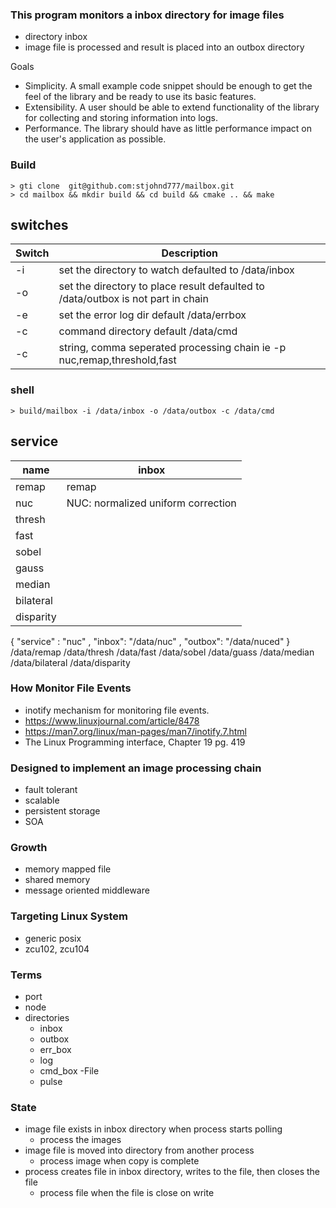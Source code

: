 ### This program monitors a inbox directory for image files
- directory inbox
- image file is processed and result is placed into an outbox directory

Goals
- Simplicity. A small example code snippet should be enough to get the feel of the library and be ready to use its basic features.
- Extensibility. A user should be able to extend functionality of the library for collecting and storing information into logs.
- Performance. The library should have as little performance impact on the user's application as possible.

### Build
```shell
> gti clone  git@github.com:stjohnd777/mailbox.git 
> cd mailbox && mkdir build && cd build && cmake .. && make
```
## switches
| Switch       | Description                                                                    |
|--------------|--------------------------------------------------------------------------------|
| -i  <dir>    | set the directory to watch defaulted to /data/inbox                            |
| -o  <dir>    | set the directory to place result defaulted to /data/outbox is not part in chain |
| -e  <dir>    | set the error log dir  default /data/errbox                                    |
| -c  <dir>    | command directory default /data/cmd                                            |
| -c  <string> | string, comma seperated processing chain  ie -p  nuc,remap,threshold,fast      |

### shell
```shell
> build/mailbox -i /data/inbox -o /data/outbox -c /data/cmd 
```

## service
| name      | inbox                              |
|-----------|------------------------------------|
| remap     | remap                              |
| nuc       | NUC: normalized uniform correction |
| thresh    |                                    |
| fast      |                                    |
| sobel     |                                    |
| gauss     |                                    |
| median    |                                    |
| bilateral |                                    |
| disparity |                                    |


{ "service" : "nuc" , "inbox": "/data/nuc" , "outbox": "/data/nuced" }
/data/remap
/data/thresh
/data/fast
/data/sobel
/data/guass
/data/median
/data/bilateral
/data/disparity

### How Monitor File Events
- inotify mechanism for monitoring file events.
- https://www.linuxjournal.com/article/8478
- https://man7.org/linux/man-pages/man7/inotify.7.html
- The Linux Programming interface, Chapter 19 pg. 419

### Designed to implement an image processing chain
- fault tolerant 
- scalable
- persistent storage
- SOA

### Growth
- memory mapped file
- shared memory
- message oriented middleware

### Targeting Linux System
- generic posix 
- zcu102, zcu104

### Terms
- port
- node
- directories
  - inbox
  - outbox
  - err_box
  - log
  - cmd_box
-File
  - pulse

### State
- image file exists in inbox directory when process starts polling
  - process the images
- image file is moved into directory from another process
  - process image when copy is complete
- process creates file in inbox directory, writes to the file, then closes the file
  - process file when the file is close on write